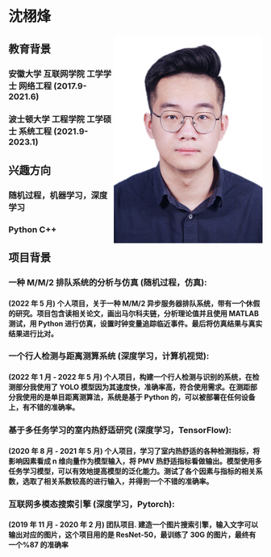 #  沈栩烽

<img src="/IMG_0826.JPG" align="right">

## 教育背景
### 安徽大学 互联网学院    工学学士 网络工程  (2017.9-2021.6)
### 波士顿大学 工程学院    工学硕士 系统工程  (2021.9-2023.1)

## 兴趣方向 
### 随机过程，机器学习，深度学习
### Python C++


## 项目背景
### 一种 M/M/2 排队系统的分析与仿真 (随机过程，仿真):
#### (2022 年 5 月) 个人项目，关于一种 M/M/2 异步服务器排队系统，带有一个休假的研究。项目包含读相关论文，画出马尔科夫链，分析理论值并且使用 MATLAB 测试，用 Python 进行仿真，设置时钟变量追踪临近事件。最后将仿真结果与真实结果进行比对。

### 一个行人检测与距离测算系统 (深度学习，计算机视觉):
#### (2022 年 1 月 - 2022 年 5 月) 个人项目，构建一个行人检测与识别的系统，在检测部分我使用了 YOLO 模型因为其速度快，准确率高，符合使用需求。在测距部分我使用的是单目距离测算法，系统是基于 Python 的，可以被部署在任何设备上，有不错的准确率。

### 基于多任务学习的室内热舒适研究 (深度学习，TensorFlow): 
#### (2020 年 8 月 - 2021 年 5 月) 个人项目，学习了室内热舒适的各种检测指标，将影响因素看成 n 维向量作为模型输入，将 PMV 热舒适指标看做输出。模型使用多任务学习模型，可以有效地提高模型的泛化能力。测试了各个因素与指标的相关系数，选取了相关系数较高的进行输入，并得到一个不错的准确率。

### 互联网多模态搜索引擎 (深度学习，Pytorch): 
#### (2019 年 11 月 - 2020 年 2 月) 团队项目. 建造一个图片搜索引擎，输入文字可以输出对应的图片，这个项目用的是 ResNet-50，最训练了 30G 的图片，最终有一个%87 的准确率

